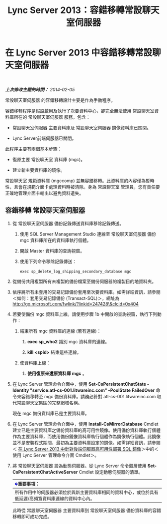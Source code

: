 ﻿---
title: Lync Server 2013：容錯移轉常設聊天室伺服器
TOCTitle: 容錯移轉常設聊天室伺服器
ms:assetid: 2cd79ffd-fee6-44ce-96cf-b98bf25e2690
ms:mtpsurl: https://technet.microsoft.com/zh-tw/library/JJ204772(v=OCS.15)
ms:contentKeyID: 49290451
ms.date: 08/10/2015
mtps_version: v=OCS.15
ms.translationtype: HT
---

# 在 Lync Server 2013 中容錯移轉常設聊天室伺服器

 

_**上次修改主題的時間：** 2014-02-05_

常設聊天室伺服器 的容錯移轉設計主要是作為手動程序。

容錯移轉程序是假設啟用及執行了次要資料中心，卻完全無法使用 常設聊天室資料庫所在的 常設聊天室伺服器 服務，包含：

  - 常設聊天室伺服器 主要資料庫及 常設聊天室伺服器 鏡像資料庫已關閉。

  - Lync Server前端伺服器已關閉。

此程序主要有兩個基本步驟：

  - 復原主要 常設聊天室 資料庫 (mgc)。

  - 建立新主要資料庫的鏡像。

常設聊天室 規範資料庫 (mgccomp) 並無容錯移轉。此資料庫的內容僅為暫時性，且會在規範介面卡處理資料時被清除。身為 常設聊天室 管理員，您有責任要正確地管理介面卡輸出以避免資料遺失。

## 容錯移轉 常設聊天室伺服器

1.  從 常設聊天室伺服器 備份記錄傳送資料庫移除記錄傳送。
    
    1.  使用 SQL Server Management Studio 連線至 常設聊天室伺服器 備份 mgc 資料庫所在的資料庫執行個體。
    
    2.  開啟 Master 資料庫的查詢視窗。
    
    3.  使用下列命令移除記錄傳送：
        
            exec sp_delete_log_shipping_secondary_database mgc

2.  從備份共用複製所有未複製的備份檔案至備份伺服器的複製目的地資料夾。

3.  依序將所有未套用的交易記錄備份套用至次要資料庫。如需詳細資訊，請參閱＜如何：套用交易記錄備份 (Transact-SQL)＞，網址為 http://go.microsoft.com/fwlink/?linkid=247428\&clcid=0x404

4.  若要使備份 mgc 資料庫上線。請使用步驟 1b 中開啟的查詢視窗，執行下列動作：
    
    1.  結束所有 mgc 資料庫的連線 (若有連線)：
        
        1.  **exec sp\_who2** 識別 mgc 資料庫的連線。
        
        2.  **kill \<spid\>** 結束這些連線。
    
    2.  使資料庫上線：
        
        1.  **使用復原來還原資料庫 mgc** 。

5.  在 Lync Server 管理命令介面中，使用 **Set-CsPersistentChatState -Identity "service:atl-cs-001.litwareinc.com" –PoolState FailedOver** 命令來容錯移轉至 mgc 備份資料庫。請務必針對 atl-cs-001.litwareinc.com 取代常設聊天室集區的完整網域名稱。
    
    現在 mgc 備份資料庫已是主要資料庫。

6.  在 Lync Server 管理命令介面中，使用 **Install-CsMirrorDatabase** Cmdlet 建立已是主要資料庫之備份資料庫的高可用性鏡像。使用備份資料庫執行個體作為主要資料庫，而使用備份鏡像資料庫執行個體作為鏡像執行個體。此鏡像並不是安裝程式期間，最初為主要資料庫設定的鏡像。如需詳細資訊，請參閱＜ [在 Lync Server 2013 中針對後端伺服器高可用性部署 SQL 鏡像](lync-server-2013-deploying-sql-mirroring-for-back-end-server-high-availability.md)＞中的＜使用 Lync Server 管理命令介面 Cmdlet＞。

7.  將 常設聊天室伺服器 設為動態伺服器。從 Lync Server 命令殼層使用 **Set-CsPersistentChatActiveServer** Cmdlet 設定動態伺服器的清單。
    
    <table>
    <thead>
    <tr class="header">
    <th><img src="images/Gg412908.important(OCS.15).gif" title="important" alt="important" />重要事項：</th>
    </tr>
    </thead>
    <tbody>
    <tr class="odd">
    <td>所有作用中的伺服器必須位於與新主要資料庫相同的資料中心，或位於具有低延遲/高頻寬資料庫連線的資料中心內。</td>
    </tr>
    </tbody>
    </table>
    
    此時從 常設聊天室伺服器 主要資料庫到 常設聊天室伺服器 備份資料庫的容錯移轉即可成功完成。

